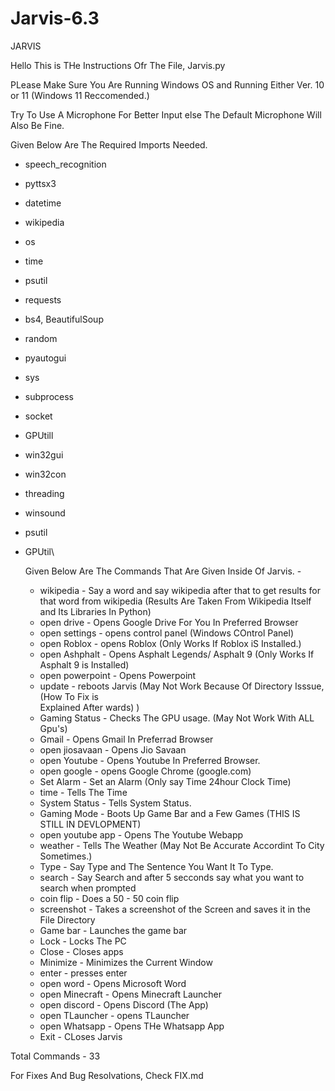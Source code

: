 # Jarvis-6.3
JARVIS

Hello This is THe Instructions Ofr The File, Jarvis.py

PLease Make Sure You Are Running Windows OS and Running Either Ver. 10 or 11 (Windows 11 Reccomended.)

Try To Use A Microphone For Better Input else The Default Microphone Will Also Be Fine.

Given Below Are The Required Imports Needed.

- speech_recognition
- pyttsx3
- datetime
- wikipedia
- os
- time
- psutil
- requests
- bs4, BeautifulSoup
- random
- pyautogui
- sys
- subprocess
- socket
- GPUtill
- win32gui
- win32con
- threading
- winsound
- psutil
- GPUtil\



  Given Below Are The Commands That Are Given Inside Of Jarvis. -
  - wikipedia - Say a word and say wikipedia after that to get results for that word from 
    wikipedia (Results Are Taken From Wikipedia Itself and Its Libraries In Python)
  - open drive - Opens Google Drive For You In Preferred Browser
  - open settings - opens control panel (Windows COntrol Panel)
  - open Roblox - opens Roblox (Only Works If Roblox iS Installed.)
  - open Ashphalt - Opens Asphalt Legends/ Asphalt 9 (Only Works If Asphalt 9 is Installed)
  - open powerpoint - Opens Powerpoint
  - update - reboots Jarvis (May Not Work Because Of Directory Isssue, (How To Fix is  
    Explained After wards) )
  - Gaming Status - Checks The GPU usage. (May Not Work With ALL Gpu's)
  - Gmail - Opens Gmail In Preferrad Browser
  - open jiosavaan - Opens Jio Savaan
  - open Youtube - Opens Youtube In Preferred Browser.
  - open google - opens Google Chrome (google.com)
  - Set Alarm - Set an Alarm (Only say Time 24hour Clock Time)
  - time - Tells The Time
  - System Status - Tells System Status.
  - Gaming Mode - Boots Up Game Bar and a Few Games (THIS IS STILL IN DEVLOPMENT)
  - open youtube app - Opens The Youtube Webapp
  - weather - Tells The Weather (May Not Be Accurate Accordint To City Sometimes.)
  - Type - Say Type and The Sentence You Want It To Type.
  - search - Say Search and after 5 secconds say what you want to search when prompted
  - coin flip - Does a 50 - 50 coin flip
  - screenshot - Takes a screenshot of the Screen and saves it in the File Directory
  - Game bar - Launches the game bar
  - Lock - Locks The PC
  - Close - Closes apps
  - Minimize - Minimizes the Current Window
  - enter - presses enter
  - open word - Opens Microsoft Word
  - open Minecraft - Opens Minecraft Launcher
  - open discord - Opens Discord (The App)
  - open TLauncher - opens TLauncher
  - open Whatsapp - Opens THe Whatsapp App
  - Exit - CLoses Jarvis

 Total Commands - 33

 For Fixes And Bug Resolvations, Check FIX.md
